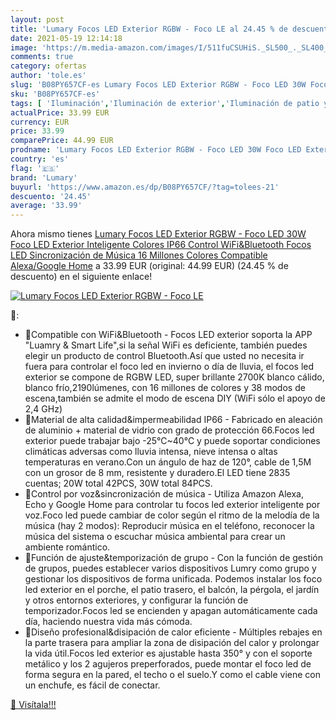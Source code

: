 ```yaml
---
layout: post
title: 'Lumary Focos LED Exterior RGBW - Foco LE al 24.45 % de descuento'
date: 2021-05-19 12:14:18
image: 'https://m.media-amazon.com/images/I/511fuCSUHiS._SL500_._SL400_.jpg'
comments: true
category: ofertas
author: 'tole.es'
slug: 'B08PY657CF-es Lumary Focos LED Exterior RGBW - Foco LED 30W Foco LED...'
sku: 'B08PY657CF-es'
tags: [ 'Iluminación','Iluminación de exterior','Iluminación de patio y terraza','google','home','lumary', ]
actualPrice: 33.99 EUR
currency: EUR
price: 33.99
comparePrice: 44.99 EUR
prodname: 'Lumary Focos LED Exterior RGBW - Foco LED 30W Foco LED Exterior Inteligente Colores IP66 Control WiFi&Bluetooth Focos LED Sincronización de Música 16 Millones Colores Compatible Alexa/Google Home'
country: 'es'
flag: '🇪🇸'
brand: 'Lumary'
buyurl: 'https://www.amazon.es/dp/B08PY657CF/?tag=tolees-21'
descuento: '24.45'
average: '33.99'
---
```


Ahora mismo tienes [Lumary Focos LED Exterior RGBW - Foco LED 30W Foco LED Exterior Inteligente Colores IP66 Control WiFi&Bluetooth Focos LED Sincronización de Música 16 Millones Colores Compatible Alexa/Google Home](https://www.amazon.es/dp/B08PY657CF/?tag=tolees-21) a 33.99 EUR (original: 44.99 EUR) (24.45 %  de descuento) en el siguiente enlace!

[![Lumary Focos LED Exterior RGBW - Foco LE](https://m.media-amazon.com/images/I/511fuCSUHiS._SL500_._SL400_.jpg)](https://www.amazon.es/dp/B08PY657CF/?tag=tolees-21)

🔎:

- 🌳Compatible con WiFi&Bluetooth - Focos LED exterior soporta la APP "Luamry & Smart Life",si la señal WiFi es deficiente, también puedes elegir un producto de control Bluetooth.Así que usted no necesita ir fuera para controlar el foco led en invierno o día de lluvia, el focos led exterior se compone de RGBW LED, super brillante 2700K blanco cálido, blanco frío,2190lúmenes, con 16 millones de colores y 38 modos de escena,también se admite el modo de escena DIY (WiFi sólo el apoyo de 2,4 GHz)
- 🌳Material de alta calidad&impermeabilidad IP66 - Fabricado en aleación de aluminio + material de vidrio con grado de protección 66.Focos led exterior puede trabajar bajo -25℃~40℃ y puede soportar condiciones climáticas adversas como lluvia intensa, nieve intensa o altas temperaturas en verano.Con un ángulo de haz de 120°, cable de 1,5M con un grosor de 8 mm, resistente y duradero.El LED tiene 2835 cuentas; 20W total 42PCS, 30W total 84PCS.
- 🌳Control por voz&sincronización de música - Utiliza Amazon Alexa, Echo y Google Home para controlar tu focos led exterior inteligente por voz.Foco led puede cambiar de color según el ritmo de la melodía de la música (hay 2 modos): Reproducir música en el teléfono, reconocer la música del sistema o escuchar música ambiental para crear un ambiente romántico.
- 🌳Función de ajuste&temporización de grupo - Con la función de gestión de grupos, puedes establecer varios dispositivos Lumry como grupo y gestionar los dispositivos de forma unificada. Podemos instalar los foco led exterior en el porche, el patio trasero, el balcón, la pérgola, el jardín y otros entornos exteriores, y configurar la función de temporizador.Focos led se encienden y apagan automáticamente cada día, haciendo nuestra vida más cómoda.
- 🌳Diseño profesional&disipación de calor eficiente - Múltiples rebajes en la parte trasera para ampliar la zona de disipación del calor y prolongar la vida útil.Focos led exterior es ajustable hasta 350° y con el soporte metálico y los 2 agujeros preperforados, puede montar el foco led de forma segura en la pared, el techo o el suelo.Y como el cable viene con un enchufe, es fácil de conectar.

[🛒 Visítala!!!](https://www.amazon.es/dp/B08PY657CF/?tag=tolees-21)
